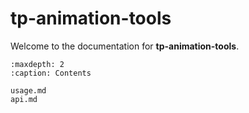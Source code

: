 # tp-animation-tools

Welcome to the documentation for **tp-animation-tools**.

```{toctree}
:maxdepth: 2
:caption: Contents

usage.md
api.md